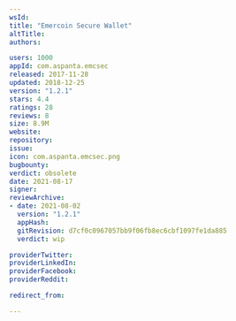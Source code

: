 ```yaml
---
wsId: 
title: "Emercoin Secure Wallet"
altTitle: 
authors:

users: 1000
appId: com.aspanta.emcsec
released: 2017-11-28
updated: 2018-12-25
version: "1.2.1"
stars: 4.4
ratings: 28
reviews: 8
size: 8.9M
website: 
repository: 
issue: 
icon: com.aspanta.emcsec.png
bugbounty: 
verdict: obsolete
date: 2021-08-17
signer: 
reviewArchive:
- date: 2021-08-02
  version: "1.2.1"
  appHash: 
  gitRevision: d7cf0c0967057bb9f06fb8ec6cbf1097fe1da885
  verdict: wip

providerTwitter: 
providerLinkedIn: 
providerFacebook: 
providerReddit: 

redirect_from:

---
```



